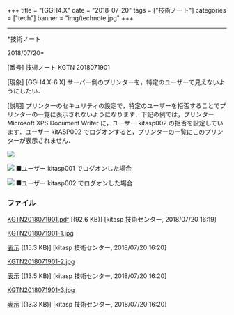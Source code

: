 ﻿+++
title = "[GGH4.X"
date = "2018-07-20"
tags = ["技術ノート"]
categories = ["tech"]
banner = "img/technote.jpg"
+++

-----------------------------------------------------------------------------------------------------------------------------

*技術ノート

2018/07/20*


[番号]
技術ノート KGTN 2018071901

[現象]
[GGH4.X-6.X]
サーバー側のプリンターを，特定のユーザーで見えないようにしたい．

[説明]
プリンターのセキュリティの設定で，特定のユーザーを拒否することでプリンターの一覧に表示されないようになります．下記の例では，プリンター
Microsoft XPS Document Writer に，ユーザー kitasp002
の拒否を設定しています．ユーザー kitASP002
でログオンすると，プリンターの一覧にこのプリンターが表示されません．

![](http://techreport.kitasp.net/attachments/download/4106/KGTN2018071901-1.jpg)

![](http://techreport.kitasp.net/attachments/download/4107/KGTN2018071901-2.jpg)
■ユーザー kitasp001 でログオンした場合

![](http://techreport.kitasp.net/attachments/download/4108/KGTN2018071901-3.jpg)
■ユーザー kitasp002 でログオンした場合


### ファイル

 
 


[KGTN2018071901.pdf](http://techreport.kitasp.net/attachments/download/4105/KGTN2018071901.pdf)
 [(92.6 KB)] [kitasp 技術センター, 2018/07/20
16:19]

[KGTN2018071901-1.jpg](http://techreport.kitasp.net/attachments/download/4106/KGTN2018071901-1.jpg)

[表示](http://techreport.kitasp.net/attachments/4106/KGTN2018071901-1.jpg "表示")
 [(15.3 KB)] [kitasp 技術センター, 2018/07/20
16:20]

[KGTN2018071901-2.jpg](http://techreport.kitasp.net/attachments/download/4107/KGTN2018071901-2.jpg)

[表示](http://techreport.kitasp.net/attachments/4107/KGTN2018071901-2.jpg "表示")
 [(13.5 KB)] [kitasp 技術センター, 2018/07/20
16:20]

[KGTN2018071901-3.jpg](http://techreport.kitasp.net/attachments/download/4108/KGTN2018071901-3.jpg)

[表示](http://techreport.kitasp.net/attachments/4108/KGTN2018071901-3.jpg "表示")
 [(13.3 KB)] [kitasp 技術センター, 2018/07/20
16:20]


 


 


